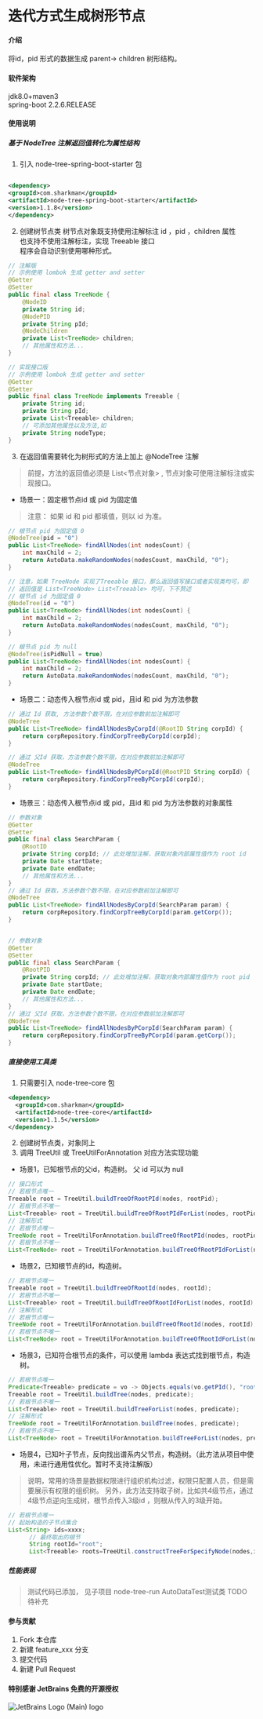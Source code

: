 # 迭代方式生成树形节点

#### 介绍
将id，pid 形式的数据生成 parent-> children 树形结构。

#### 软件架构
jdk8.0+maven3  
spring-boot 2.2.6.RELEASE

#### 使用说明
##### 基于 NodeTree 注解返回值转化为属性结构
1. 引入 node-tree-spring-boot-starter 包

  ```xml

<dependency>
  <groupId>com.sharkman</groupId>
  <artifactId>node-tree-spring-boot-starter</artifactId>
  <version>1.1.8</version>
</dependency>
  ```

2. 创建树节点类
  树节点对象既支持使用注解标注 id ，pid ，children 属性  
  也支持不使用注解标注，实现 Treeable 接口  
  程序会自动识别使用哪种形式。

  ```java
  // 注解版
  // 示例使用 lombok 生成 getter and setter
  @Getter
  @Setter
  public final class TreeNode {
      @NodeID
      private String id;
      @NodePID
      private String pId;
      @NodeChildren
      private List<TreeNode> children;
      // 其他属性和方法...
  }

  // 实现接口版
  // 示例使用 lombok 生成 getter and setter
  @Getter
  @Setter
  public final class TreeNode implements Treeable {
      private String id;
      private String pId;
      private List<Treeable> children;
      // 可添加其他属性以及方法,如
      private String nodeType;
  }
  
  ```
3. 在返回值需要转化为树形式的方法上加上 @NodeTree 注解
> 前提，方法的返回值必须是 List<节点对象> , 节点对象可使用注解标注或实现接口。
  - 场景一：固定根节点id 或 pid 为固定值
  > 注意： 如果 id 和 pid 都填值，则以 id 为准。
  ```java
  // 根节点 pid 为固定值 0 
  @NodeTree(pid = "0")
  public List<TreeNode> findAllNodes(int nodesCount) {
      int maxChild = 2;
      return AutoData.makeRandomNodes(nodesCount, maxChild, "0");
  }
  
  // 注意，如果 TreeNode 实现了Treeable 接口，那么返回值写接口或者实现类均可，即
  // 返回值是 List<TreeNode> List<Treeable> 均可，下不赘述 
  // 根节点 id 为固定值 0
  @NodeTree(id = "0")
  public List<TreeNode> findAllNodes(int nodesCount) {
      int maxChild = 2;
      return AutoData.makeRandomNodes(nodesCount, maxChild, "0");
  }
  
  // 根节点 pid 为 null 
  @NodeTree(isPidNull = true)
  public List<TreeNode> findAllNodes(int nodesCount) {
      int maxChild = 2;
      return AutoData.makeRandomNodes(nodesCount, maxChild, "0");
  }
  ```
  
  - 场景二：动态传入根节点id 或 pid，且id 和 pid 为方法参数
  ```java
  // 通过 Id 获取, 方法参数个数不限，在对应参数前加注解即可
  @NodeTree
  public List<TreeNode> findAllNodesByCorpId(@RootID String corpId) {
      return corpRepository.findCorpTreeByCorpId(corpId);
  }
  
  // 通过 父Id 获取，方法参数个数不限，在对应参数前加注解即可
  @NodeTree
  public List<TreeNode> findAllNodesByPCorpId(@RootPID String corpId) {
      return corpRepository.findCorpTreeByPCorpId(corpId);
  }
  ```
  - 场景三：动态传入根节点id 或 pid，且id 和 pid 为方法参数的对象属性
  
  
  ```java
  // 参数对象
  @Getter
  @Setter
  public final class SearchParam {
      @RootID 
      private String corpId; // 此处增加注解，获取对象内部属性值作为 root id
      private Date startDate;
      private Date endDate;
      // 其他属性和方法...
  }
  // 通过 Id 获取，方法参数个数不限，在对应参数前加注解即可
  @NodeTree
  public List<TreeNode> findAllNodesByCorpId(SearchParam param) {
      return corpRepository.findCorpTreeByCorpId(param.getCorp());
  }
  
  
  // 参数对象
  @Getter
  @Setter
  public final class SearchParam {
      @RootPID 
      private String corpId; // 此处增加注解，获取对象内部属性值作为 root pid
      private Date startDate;
      private Date endDate;
      // 其他属性和方法...
  }
  // 通过 父Id 获取，方法参数个数不限，在对应参数前加注解即可
  @NodeTree
  public List<TreeNode> findAllNodesByPCorpId(SearchParam param) {
      return corpRepository.findCorpTreeByPCorpId(param.getCorp());
  }
  ```
##### 直接使用工具类
1. 只需要引入 node-tree-core 包
  ```xml
  <dependency>
    <groupId>com.sharkman</groupId>
    <artifactId>node-tree-core</artifactId>
    <version>1.1.5</version>
  </dependency>
  ```
2. 创建树节点类，对象同上
3. 调用 TreeUtil 或 TreeUtilForAnnotation 对应方法实现功能
  - 场景1，已知根节点的父id，构造树。 父 id 可以为 null
  ```java
  // 接口形式
  // 若根节点唯一 
  Treeable root = TreeUtil.buildTreeOfRootPId(nodes, rootPid);
  // 若根节点不唯一
  List<Treeable> root = TreeUtil.buildTreeOfRootPIdForList(nodes, rootPid);
  // 注解形式
  // 若根节点唯一 
  TreeNode root = TreeUtilForAnnotation.buildTreeOfRootPId(nodes, rootPid);
  // 若根节点不唯一
  List<TreeNode> root = TreeUtilForAnnotation.buildTreeOfRootPIdForList(nodes, rootPid);
  ```
  - 场景2，已知根节点的id，构造树。
  ```java
  // 若根节点唯一 
  Treeable root = TreeUtil.buildTreeOfRootId(nodes, rootId);
  // 若根节点不唯一
  List<Treeable> root = TreeUtil.buildTreeOfRootIdForList(nodes, rootId);
  // 注解形式
  // 若根节点唯一 
  TreeNode root = TreeUtilForAnnotation.buildTreeOfRootId(nodes, rootId);
  // 若根节点不唯一
  List<TreeNode> root = TreeUtilForAnnotation.buildTreeOfRootIdForList(nodes, rootId);
  ```
  - 场景3，已知符合根节点的条件，可以使用 lambda 表达式找到根节点，构造树。
  ```java
  // 若根节点唯一 
  Predicate<Treeable> predicate = vo -> Objects.equals(vo.getPId(), "root") && OrganEnum.isCorp(vo.getNodeType());
  Treeable root = TreeUtil.buildTree(nodes, predicate);
  // 若根节点不唯一
  List<Treeable> root = TreeUtil.buildTreeForList(nodes, predicate);
  // 注解形式
  TreeNode root = TreeUtilForAnnotation.buildTree(nodes, predicate);
  // 若根节点不唯一
  List<TreeNode> root = TreeUtilForAnnotation.buildTreeForList(nodes, predicate);
  ```
  - 场景4，已知叶子节点，反向找出谱系内父节点，构造树。（此方法从项目中使用，未进行通用性优化。暂时不支持注解版）
  
  > 说明，常用的场景是数据权限进行组织机构过滤，权限只配置人员，但是需要展示有权限的组织树。
  > 另外，此方法支持取子树，比如共4级节点，通过4级节点逆向生成树，根节点传入3级id ，则根从传入的3级开始。

  ```java
  // 若根节点唯一 
// 起始构造的子节点集合
  List<String> ids=xxxx;
        // 最终取出的根节
        String rootId="root";
        List<Treeable> roots=TreeUtil.constructTreeForSpecifyNode(nodes,ids,rootId);
  ```

##### 性能表现

> 测试代码已添加， 见子项目 node-tree-run AutoDataTest测试类 TODO 待补充

#### 参与贡献

1. Fork 本仓库
2. 新建 feature_xxx 分支
3. 提交代码
4. 新建 Pull Request

#### 特别感谢 JetBrains 免费的开源授权
![JetBrains Logo (Main) logo](https://resources.jetbrains.com/storage/products/company/brand/logos/jb_beam.png)